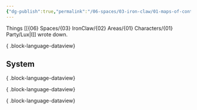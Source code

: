 ```yaml
---
{"dg-publish":true,"permalink":"/06-spaces/03-iron-claw/01-maps-of-content/08-writing/","title":"Writing"}
---
```



Things [[{06} Spaces/{03} IronClaw/{02} Areas/{01} Characters/{01} Party/Lux\|I]] wrote down.


{ .block-language-dataview}

## System


{ .block-language-dataview}


{ .block-language-dataview}


{ .block-language-dataview}
